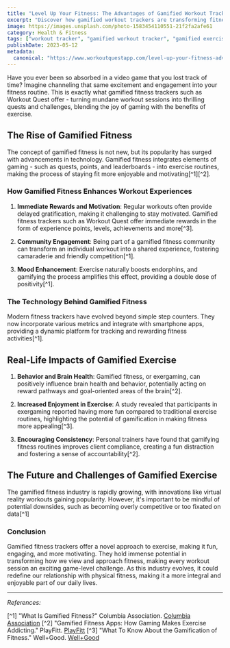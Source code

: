 ```yaml
---
title: "Level Up Your Fitness: The Advantages of Gamified Workout Trackers"
excerpt: "Discover how gamified workout trackers are transforming fitness routines into engaging, rewarding experiences, and why they might be the key to maintaining your workout motivation."
image: https://images.unsplash.com/photo-1583454110551-21f2fa2afe61
category: Health & Fitness
tags: ["workout tracker", "gamified workout tracker", "gamified exercise", "fitness"]
publishDate: 2023-05-12
metadata:
  canonical: "https://www.workoutquestapp.com/level-up-your-fitness-advantages-of-gamified-workout-trackers"
---
```


Have you ever been so absorbed in a video game that you lost track of time? Imagine channeling that same excitement and engagement into your fitness routine. This is exactly what gamified fitness trackers such as Workout Quest offer - turning mundane workout sessions into thrilling quests and challenges, blending the joy of gaming with the benefits of exercise.

## The Rise of Gamified Fitness

The concept of gamified fitness is not new, but its popularity has surged with advancements in technology. Gamified fitness integrates elements of gaming - such as quests, points, and leaderboards - into exercise routines, making the process of staying fit more enjoyable and motivating[^1][^2].

### How Gamified Fitness Enhances Workout Experiences

1. **Immediate Rewards and Motivation**: Regular workouts often provide delayed gratification, making it challenging to stay motivated. Gamified fitness trackers such as Workout Quest offer immediate rewards in the form of experience points, levels, achievements and more[^3].
   
2. **Community Engagement**: Being part of a gamified fitness community can transform an individual workout into a shared experience, fostering camaraderie and friendly competition[^1].

3. **Mood Enhancement**: Exercise naturally boosts endorphins, and gamifying the process amplifies this effect, providing a double dose of positivity[^1].

### The Technology Behind Gamified Fitness

Modern fitness trackers have evolved beyond simple step counters. They now incorporate various metrics and integrate with smartphone apps, providing a dynamic platform for tracking and rewarding fitness activities[^1].

## Real-Life Impacts of Gamified Exercise

1. **Behavior and Brain Health**: Gamified fitness, or exergaming, can positively influence brain health and behavior, potentially acting on reward pathways and goal-oriented areas of the brain[^2].
   
2. **Increased Enjoyment in Exercise**: A study revealed that participants in exergaming reported having more fun compared to traditional exercise routines, highlighting the potential of gamification in making fitness more appealing[^3].

3. **Encouraging Consistency**: Personal trainers have found that gamifying fitness routines improves client compliance, creating a fun distraction and fostering a sense of accountability[^2].

## The Future and Challenges of Gamified Exercise

The gamified fitness industry is rapidly growing, with innovations like virtual reality workouts gaining popularity. However, it's important to be mindful of potential downsides, such as becoming overly competitive or too fixated on data[^1]

### Conclusion

Gamified fitness trackers offer a novel approach to exercise, making it fun, engaging, and more motivating. They hold immense potential in transforming how we view and approach fitness, making every workout session an exciting game-level challenge. As this industry evolves, it could redefine our relationship with physical fitness, making it a more integral and enjoyable part of our daily lives.

---

_References:_

[^1] "What Is Gamified Fitness?" Columbia Association. [Columbia Association](https://www.columbiaassociation.org/blog/what-is-gamified-fitness/)
[^2] "Gamified Fitness Apps: How Gaming Makes Exercise Addicting." PlayFitt. [PlayFitt](https://www.playfitt.ca/blogs/news/gamified-fitness-apps-how-gaming-makes-exercise-addicting)
[^3] "What To Know About the Gamification of Fitness." Well+Good. [Well+Good](https://www.wellandgood.com/gamification-fitness/)
